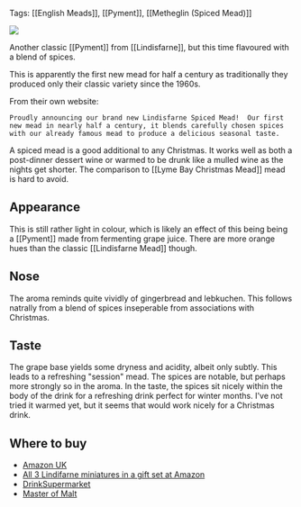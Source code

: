 Tags: [[English Meads]], [[Pyment]], [[Metheglin (Spiced Mead)]]

![](https://www.drinksupermarket.com/media/catalog/product/cache/1/image/9df78eab33525d08d6e5fb8d27136e95/l/i/lindisfarne-spiced-mead-70cl_temp.jpg)

Another classic [[Pyment]] from [[Lindisfarne]], but this time flavoured with a blend of spices.

This is apparently the first new mead for half a century as traditionally they produced only their classic variety since the 1960s.

From their own website:

    Proudly announcing our brand new Lindisfarne Spiced Mead!  Our first new mead in nearly half a century, it blends carefully chosen spices with our already famous mead to produce a delicious seasonal taste.

A spiced mead is a good additional to any Christmas. It works well as both a post-dinner dessert wine or warmed to be drunk like a mulled wine as the nights get shorter. The comparison to [[Lyme Bay Christmas Mead]] mead is hard to avoid.

## Appearance

This is still rather light in colour, which is likely an effect of this being being a [[Pyment]] made from fermenting grape juice. There are more orange hues than the classic [[Lindisfarne Mead]] though.

## Nose

The aroma reminds quite vividly of gingerbread and lebkuchen. This follows natrally from a blend of spices inseperable from associations with Christmas.

## Taste

The grape base yields some dryness and acidity, albeit only subtly. This leads to a refreshing "session" mead. The spices are notable, but perhaps more strongly so in the aroma. In the taste, the spices sit nicely within the body of the drink for a refreshing drink perfect for winter months. I've not tried it warmed yet, but it seems that would work nicely for a Christmas drink.

## Where to buy

- [Amazon UK](https://www.amazon.co.uk/Lindisfarne-Spiced-Mead-70cl/dp/B077CR2TJX/ref=as_li_ss_tl?s=grocery&ie=UTF8&qid=1513035781&sr=1-4&keywords=lindisfarne&linkCode=ll1&tag=traditionalmead-21&linkId=acf053a421ccd9ee238116005432e029)
- [All 3 Lindifarne miniatures in a gift set at Amazon](https://www.amazon.co.uk/Lindisfarne-Miniature-Mead-contains-bottles/dp/B01HOCTB1U/ref=as_li_ss_tl?ie=UTF8&qid=1493067774&sr=8-2&keywords=lindisfarne+mead&linkCode=ll1&tag=traditionalmead-21&linkId=f07bb0da9f026028c1e8ab5dada4d868)
- [DrinkSupermarket](http://www.awin1.com/cread.php?awinaffid=333769&awinmid=3574&p=https%3A%2F%2Fwww.drinksupermarket.com%2Flindisfarne-spiced-mead-70cl)
- [Master of Malt](https://scripts.affiliatefuture.com/AFClick.asp?affiliateID=345342&merchantID=7042&programmeID=25000&mediaID=0&tracking=&afsource=60&url=https%3a%2f%2fwww.masterofmalt.com%2fmead%2flindisfarne%2flindisfarne-spiced-mead%2f%3fsrh%3d1)
